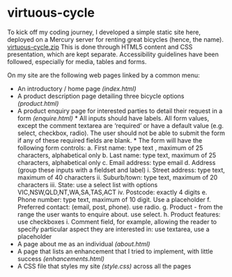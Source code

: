 # virtuous-cycle
To kick off my coding journey, I developed a simple static site here, deployed on a Mercury server for renting great bicycles (hence, the name).
[virtuous-cycle.zip](https://github.com/claratangfl/virtuous-cycle/files/6993387/virtuous-cycle.zip)
This is done through HTML5 content and CSS presentation, which are kept separate. 
Accessibility guidelines have been followed, especially for media, tables and forms.

On my site are the following web pages linked by a common menu: 
* An introductory / home page *(index.html)* 
* A product description page detailing three bicycle options *(product.html)*
* A product enquiry page for interested parties to detail their request in a form *(enquire.html)* 
		* All inputs should have labels. All form values, except the comment textarea are ‘required’ or have a default value (e.g. select, checkbox, radio). The user should not be able 				to submit the form if any of these required fields are blank.
		* The form will have the following form controls:
						a. First name: type text , maximum of 25 characters, alphabetical only
						b. Last name: type text, maximum of 25 characters, alphabetical only
						c. Email address: type email
						d. Address (group these inputs with a fieldset and label)
						i. Street address: type text, maximum of 40 characters
						ii. Suburb/town: type text, maximum of 20 characters
						iii. State: use a select list with options VIC,NSW,QLD,NT,WA,SA,TAS,ACT
						iv. Postcode: exactly 4 digits
						e. Phone number: type text, maximum of 10 digit. Use a placeholder
						f. Preferred contact: (email, post, phone). use radio.
						g. Product - from the range the user wants to enquire about. use select.
						h. Product features: use checkboxes
						i. Comment field, for example, allowing the reader to specify particular aspect they are interested in: use textarea, use a placeholder
* A page about me as an individual *(about.html)* 
* A page that lists an enhancement that I tried to implement, with little success *(enhancements.html)* 
* A CSS file that styles my site *(style.css)* across all the pages
